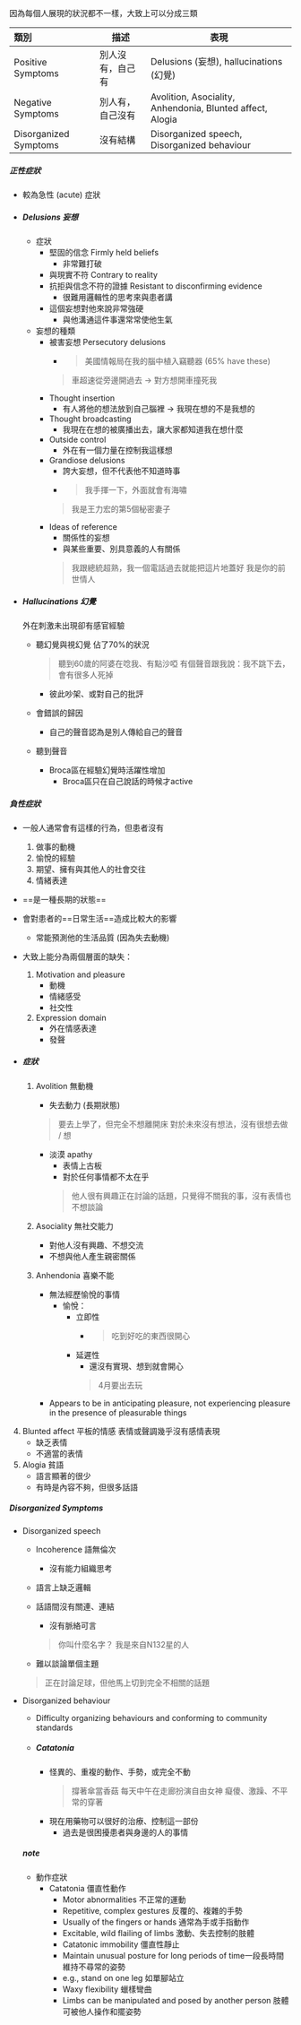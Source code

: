 因為每個人展現的狀況都不一樣，大致上可以分成三類


類別 | 描述 | 表現
:-- | -- | --
Positive Symptoms | 別人沒有，自己有 | Delusions (妄想), hallucinations (幻覺)
Negative Symptoms | 別人有，自己沒有 | Avolition, Asociality, Anhendonia, Blunted affect, Alogia
Disorganized Symptoms | 沒有結構 | Disorganized speech, Disorganized behaviour

##### 正性症狀
- 較為急性 (acute) 症狀
- ##### Delusions 妄想
	- 症狀
		- 堅固的信念 Firmly held beliefs 
			- 非常難打破
		- 與現實不符 Contrary to reality 
		- 抗拒與信念不符的證據 Resistant to disconfirming evidence 
			- 很難用邏輯性的思考來與患者講
		- 這個妄想對他來說非常強硬
			- 與他溝通這件事還常常使他生氣
	- 妄想的種類
		- 被害妄想 Persecutory delusions 
			- > 美國情報局在我的腦中植入竊聽器 (65% have these)
			> 車超速從旁邊開過去 -> 對方想開車撞死我
		- Thought insertion
			- 有人將他的想法放到自己腦裡 -> 我現在想的不是我想的
		- Thought broadcasting
			- 我現在在想的被廣播出去，讓大家都知道我在想什麼
		- Outside control
			- 外在有一個力量在控制我這樣想
		- Grandiose delusions 
			- 誇大妄想，但不代表他不知道時事
			- > 我手揮一下，外面就會有海嘯
			> 我是王力宏的第5個秘密妻子
		- Ideas of reference
			- 關係性的妄想
			- 與某些重要、別具意義的人有關係
			> 我跟總統超熟，我一個電話過去就能把這片地蓋好
			> 我是你的前世情人

- ##### Hallucinations 幻覺
	外在刺激未出現卻有感官經驗
	- 聽幻覺與視幻覺 佔了70%的狀況
		> 聽到60歲的阿婆在唸我、有點沙啞
		> 有個聲音跟我說：我不跳下去，會有很多人死掉
		- 彼此吵架、或對自己的批評
	
	- 會錯誤的歸因
		- 自己的聲音認為是別人傳給自己的聲音
	- 聽到聲音
		- Broca區在經驗幻覺時活躍性增加
			- Broca區只在自己說話的時候才active

##### 負性症狀
- 一般人通常會有這樣的行為，但患者沒有
	1. 做事的動機
	2. 愉悅的經驗
	3. 期望、擁有與其他人的社會交往
	4. 情緒表達
- ==是一種長期的狀態==
- 會對患者的==日常生活==造成比較大的影響
	- 常能預測他的生活品質 (因為失去動機)

- 大致上能分為兩個層面的缺失：
	1. Motivation and pleasure
		- 動機
		- 情緒感受
		- 社交性
	2. Expression domain
		- 外在情感表達
		- 發聲
- ##### 症狀
	1. Avolition 無動機
		- 失去動力 (長期狀態)
		> 要去上學了，但完全不想離開床
		> 對於未來沒有想法，沒有很想去做 / 想
		- 淡漠 apathy
			- 表情上古板
			- 對於任何事情都不太在乎
			> 他人很有興趣正在討論的話題，只覺得不關我的事，沒有表情也不想談論
	2. Asociality 無社交能力
		- 對他人沒有興趣、不想交流
		- 不想與他人產生親密關係
	
	3. Anhendonia 喜樂不能
		- 無法經歷愉悅的事情
			- 愉悅：
				- 立即性
					- > 吃到好吃的東西很開心
				- 延遲性
					- 還沒有實現、想到就會開心
					> 4月要出去玩
		- Appears to be in anticipating pleasure, not experiencing pleasure in the presence of pleasurable things

4. Blunted affect 平板的情感
	表情或聲調幾乎沒有感情表現
	- 缺乏表情
	- 不適當的表情
5.  Alogia 貧語 
	- 語言顯著的很少
	- 有時是內容不夠，但很多話語


##### Disorganized Symptoms
- Disorganized speech
	- Incoherence 語無倫次
		- 沒有能力組織思考
	- 語言上缺乏邏輯
	- 話語間沒有關連、連結
		- 沒有脈絡可言

		> 你叫什麼名字？
		> 我是來自N132星的人
	- 難以談論單個主題
	> 正在討論足球，但他馬上切到完全不相關的話題

- Disorganized behaviour
	- Difficulty organizing behaviours and conforming to community standards
	- ##### Catatonia
		- 怪異的、重複的動作、手勢，或完全不動
			> 撐著傘當香菇
			> 每天中午在走廊扮演自由女神
			> 癡傻、激躁、不平常的穿著
		- 現在用藥物可以很好的治療、控制這一部份
			- 過去是很困擾患者與身邊的人的事情
	
	##### note
	- 動作症狀
		- Catatonia 僵直性動作
			- Motor abnormalities 不正常的運動
			- Repetitive, complex gestures 反覆的、複雜的手勢
			- Usually of the fingers or hands 通常為手或手指動作
			- Excitable, wild flailing of limbs 激動、失去控制的肢體
			- Catatonic immobility 僵直性靜止
			- Maintain unusual posture for long periods of time一段長時間維持不尋常的姿勢
			- e.g., stand on one leg 如單腳站立
			- Waxy flexibility 蠟樣彎曲
			- Limbs can be manipulated and posed by another person 肢體可被他人操作和擺姿勢